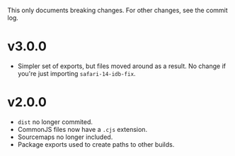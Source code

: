 This only documents breaking changes. For other changes, see the commit log.

# v3.0.0

- Simpler set of exports, but files moved around as a result. No change if you're just importing `safari-14-idb-fix`.

# v2.0.0

- `dist` no longer commited.
- CommonJS files now have a `.cjs` extension.
- Sourcemaps no longer included.
- Package exports used to create paths to other builds.
